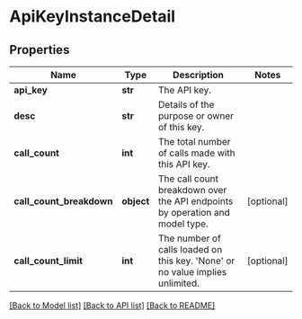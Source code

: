 # ApiKeyInstanceDetail

## Properties
Name | Type | Description | Notes
------------ | ------------- | ------------- | -------------
**api_key** | **str** | The API key. | 
**desc** | **str** | Details of the purpose or owner of this key. | 
**call_count** | **int** | The total number of calls made with this API key. | 
**call_count_breakdown** | **object** | The call count breakdown over the API endpoints by operation and model type. | [optional] 
**call_count_limit** | **int** | The number of calls loaded on this key. &#39;None&#39; or no value implies unlimited. | [optional] 

[[Back to Model list]](../README.md#documentation-for-models) [[Back to API list]](../README.md#documentation-for-api-endpoints) [[Back to README]](../README.md)


